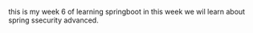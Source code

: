 this is my week 6 of learning springboot in this week we wil learn about spring ssecurity advanced.
